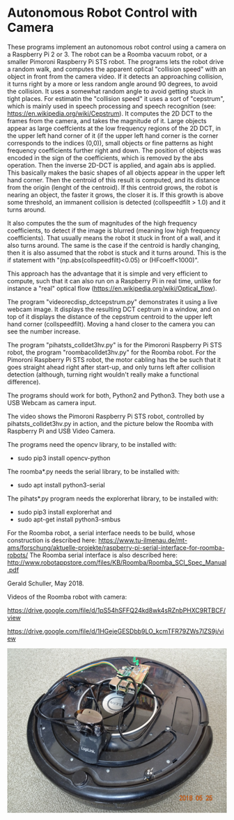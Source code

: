 # Autonomous Robot Control with Camera

These programs implement an autonomous robot control using a camera on a Raspberry Pi 2 or 3. The robot can be a Roomba vacuum robot, or a smaller Pimoroni Raspberry Pi STS robot. 
The programs lets the robot drive a random walk, and computes the apparent optical "collision speed" with an object in front from the camera video. If it detects an approaching collision, it turns right by a more or less random angle around 90 degrees, to avoid the collision. It uses a somewhat random angle to avoid getting stuck in tight places.
For estimatin the "collision speed" it uses a sort of "cepstrum", which is mainly used in speech processing and speech recognition (see: https://en.wikipedia.org/wiki/Cepstrum). It computes the 2D DCT to the frames from the camera, and takes the magnitude of it. Large objects appear as large coeffcients at the low frequency regions of the 2D DCT, in the upper left hand corner of it (if the upper left hand corner is the corner corresponds to the indices (0,0)), small objects or fine patterns as hight frequency coefficients further right and down. The position of objects was encoded in the sign of the coefficients, which is removed by the abs operation. Then the inverse 2D-DCT is applied, and again abs is applied. This basically makes the basic shapes of all objects appear in the upper left hand corner. Then the centroid of this result is computed, and its distance from the origin (lenght of the centroid). If this centroid grows, the robot is nearing an object, the faster it grows, the closer it is. If this growth is above some threshold, an immanent collision is detected (collspeedfilt > 1.0) and it turns around.

It also computes the the sum of magnitudes of the high frequency coefficients, to detect if the image is blurred (meaning low high frequency coefficients). That usually means the robot it stuck in front of a wall, and it also turns around. The same is the case if the centroid is hardly changing, then it is also assumed that the robot is stuck and it turns around. This is the if statement with "(np.abs(collspeedfilt)<0.05) or (HFcoeff<1000)".

This approach has the advantage that it is simple and very efficient to compute, such that it can also run on a Raspberry Pi in real time, unlike for instance a "real" optical flow (https://en.wikipedia.org/wiki/Optical_flow).

The program "videorecdisp_dctcepstrum.py" demonstrates it using a live webcam image. It displays the resulting DCT ceptrum in a window, and on top of it displays the distance of the cepstrum centroid to the upper left hand corner (collspeedfilt). Moving a hand closer to the camera you can see the number increase.

The program "pihatsts_colldet3hv.py" is for the Pimoroni Raspberry Pi STS robot, the program "roombacolldet3hv.py" for the Roomba robot.
For the Pimoroni Raspberry Pi STS robot, the motor cabling has the be such that it goes straight ahead right after start-up, and only turns left after collision detection (although, turning right wouldn't really make a functional difference).

The programs should work for both, Python2 and Python3. They both use a USB Webcam as camera input.

The video shows the Pimoroni Raspberry Pi STS robot, controlled by pihatsts_colldet3hv.py in action, and the picture below the Roomba with Raspberry Pi and USB Video Camera.

The programs need the opencv library, to be installed with:
* sudo pip3 install opencv-python

The roomba*.py needs the serial library, to be installed with:
* sudo apt install python3-serial

The pihats*.py program needs the explorerhat library, to be installed with:
* sudo pip3 install explorerhat
and 
* sudo apt-get install python3-smbus

For the Roomba robot, a serial interface needs to be build, whose construction is described here:
https://www.tu-ilmenau.de/mt-ams/forschung/aktuelle-projekte/raspberry-pi-serial-interface-for-roomba-robots/
The Roomba serial interface is also described here:
http://www.robotappstore.com/files/KB/Roomba/Roomba_SCI_Spec_Manual.pdf

Gerald Schuller, May 2018.

Videos of the Roomba robot with camera:

https://drive.google.com/file/d/1pS54hSFFQ24kd8wk4sRZnbPHXC9RTBCF/view

https://drive.google.com/file/d/1HGejeGESDbb9LO_kcmTFR79ZWs7lZS9j/view

![Picture of Roomba with Raspberry Pi and USB Video Camera](roombaWithRaspi.JPG "Picture of Roomba with Raspberry Pi and USB Video Camera")


